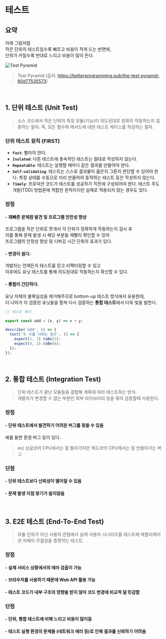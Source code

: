 # 테스트

## 요약

아래 그림처럼  
작은 단위의 테스트일수록 빠르고 비용이 적게 드는 반면에,  
단위가 커질수록 반대로 느리고 비용이 많이 든다.

![Test Pyramid](https://miro.medium.com/v2/resize:fit:828/format:webp/1*Tcj3OsK8Kou7tCMQgeeCuw.png)

> Test Pyramid (출처: https://betterprogramming.pub/the-test-pyramid-80d77535573)

<br>

## 1. 단위 테스트 (Unit Test)

> 소스 코드에서 작은 단위의 특정 모듈(기능)이 의도된대로 정확히 작동하는지 검증하는 절차.
> 즉, 모든 함수와 메서드에 대한 테스트 케이스를 작성하는 절차.

### 단위 테스트 원칙 (FIRST)

- **`Fast`**: 빨라야 한다.
- **`Isolated`**: 다른 테스트에 종속적인 테스트는 절대로 작성하지 않는다.
- **`Repeatable`**: 테스트는 실행할 때마다 같은 결과를 만들어야 한다.
- **`Self-validating`**: 테스트는 스스로 결과물이 옳은지 그른지 판단할 수 있어야 한다.
  특정 상태를 수동으로 미리 만들어야 동작하는 테스트 등은 작성하지 않는다.
- **`Timely`**: 프로덕션 코드가 테스트를 성공하기 직전에 구성되어야 한다.
  테스트 주도 개발(TDD) 방법론에 적합한 원칙이지만 실제로 적용되지 않는 경우도 있다.

### 장점

#### - 재빠른 문제점 발견 및 프로그램 안전성 향상

프로그램을 작은 단위로 쪼개서 각 단위가 정확하게 작동하는지 검사 후  
이를 통해 문제 발생 시 해당 부분을 재빨리 확인할 수 있어  
프로그램의 안정성 향상 및 디버깅 시간 단축의 효과가 있다.

#### - 변경이 쉽다.

개발자는 언제든지 테스트를 믿고 리팩터링할 수 있고  
이후에도 유닛 테스트를 통해 의도된대로 작동하는지 확신할 수 있다.

#### - 통합이 간단하다.

유닛 자체의 불확실성을 제거해주므로 bottom-up 테스트 방식에서 유용한데,  
더 나아가 이 검증된 유닛들을 합쳐 다시 검증하는 **통합 테스트**에서 더욱 빛을 발한다.

```js
// 테스트 예시

export const add = (x, y) => x + y;

describe('add', () => {
  test('두 수를 더하는 함수', () => {
    expect(1, 2).toBe(3);
    expect(4, 2).toBe(6);
  });
});
```

<br>

## 2. 통합 테스트 (Integration Test)

> 단위 테스트가 끝난 모듈들을 결합해 계획에 따라 테스트하는 방식.  
> 개발자가 변경할 수 없는 부분인 외부 라이브러리 등을 묶어 검증할때 사용된다.

### 장점

#### - 단위 테스트에서 발견하기 어려운 버그를 찾을 수 있음

예를 들면 환경 버그 등이 있다.

> ex) 싱글코어 CPU에서는 잘 돌아가지만 쿼드코어 CPU에서는 잘 안돌아가는 버그

### 단점

#### - 단위 테스트보다 신뢰성이 떨어질 수 있음

#### - 문제 발생 지점 찾기가 쉽지않음

<br>

## 3. E2E 테스트 (End-To-End Test)

> 모듈 단위가 아닌 사용자 관점에서 실제 사용자 시나리오를 테스트해 애플리케이션 자체의 무결성을 증명하는 테스트.

### 장점

#### - 실제 서비스 상황에서의 에러 검출이 가능

#### - 브라우저를 사용하기 때문에 Web API 활용 가능

#### - 테스트 코드가 내부 구조의 영향을 받지 않아 코드 변경에 비교적 덜 민감함

### 단점

#### - 단위, 통합 테스트에 비해 느리고 비용이 많이듬

#### - 테스트 실행 환경의 문제들 (네트워크 에러 등)로 인해 결과를 신뢰하기 어려움
